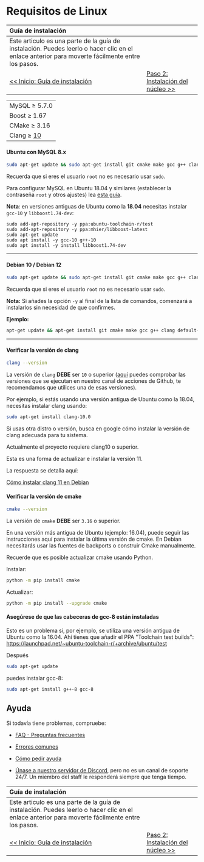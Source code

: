# Requisitos de Linux

| Guía de instalación | |
| :- | :- |
| Este articulo es una parte de la guía de instalación. Puedes leerlo o hacer clic en el enlace anterior para moverte fácilmente entre los pasos. |
| [<< Inicio: Guía de instalación](classic-installation) | [Paso 2: Instalación del núcleo >>](linux-core-installation) |

| |
| :- |
| MySQL ≥ 5.7.0 |
| Boost ≥ 1.67 |
| CMake ≥ 3.16 |
| Clang ≥ [10](https://github.com/azerothcore/azerothcore-wotlk/actions?query=workflow%3Acore-build) |

#### Ubuntu con MySQL 8.x

```sh
sudo apt-get update && sudo apt-get install git cmake make gcc g++ clang libmysqlclient-dev libssl-dev libbz2-dev libreadline-dev libncurses-dev mysql-server libboost-all-dev
```

Recuerda que si eres el usuario `root` no es necesario usar `sudo`.

Para configurar MySQL en Ubuntu 18.04 y similares (establecer la contraseña `root` y otros ajustes) lea [esta guía](https://www.digitalocean.com/community/tutorials/how-to-install-mysql-on-ubuntu-18-04).

**Nota**: en versiones antiguas de Ubuntu como la **18.04** necesitas instalar `gcc-10` y `libboost1.74-dev`:

```
sudo add-apt-repository -y ppa:ubuntu-toolchain-r/test
sudo add-apt-repository -y ppa:mhier/libboost-latest
sudo apt-get update
sudo apt install -y gcc-10 g++-10
sudo apt install -y install libboost1.74-dev
```

---

#### Debian 10 / Debian 12

```sh
sudo apt-get update && sudo apt-get install git cmake make gcc g++ clang default-libmysqlclient-dev libssl-dev libbz2-dev libreadline-dev libncurses-dev mariadb-server libboost-all-dev
```

Recuerda que si eres el usuario `root` no es necesario usar `sudo`.

**Nota:** Si añades la opción `-y` al final de la lista de comandos, comenzará a instalarlos sin necesidad de que confirmes.

**Ejemplo:**

```sh
apt-get update && apt-get install git cmake make gcc g++ clang default-libmysqlclient-dev libssl-dev libbz2-dev libreadline-dev libncurses-dev mariadb-server libboost-all-dev -y
```

---

#### Verificar la versión de clang

```sh
clang --version
```

La versión de `clang` **DEBE** ser `10` o superior ([aquí](https://github.com/azerothcore/azerothcore-wotlk/actions?query=workflow%3Acore-build) puedes comprobar las versiones que se ejecutan en nuestro canal de acciones de Github, te recomendamos que utilices una de esas versiones).

Por ejemplo, si estás usando una versión antigua de Ubuntu como la 18.04, necesitas instalar clang usando:

```sh
sudo apt-get install clang-10.0
```

Si usas otra distro o versión, busca en google cómo instalar la versión de clang adecuada para tu sistema.

Actualmente el proyecto requiere clang10 o superior.

Esta es una forma de actualizar e instalar la versión 11.

La respuesta se detalla aquí:

[Cómo instalar clang 11 en Debian](https://stackoverflow.com/questions/66223241/how-to-install-clang-11-on-debian)

#### Verificar la versión de cmake

```sh
cmake --version
```

La versión de `cmake` **DEBE** ser `3.16` o superior.

En una versión más antigua de Ubuntu (ejemplo: 16.04), puede seguir las instrucciones aquí para instalar la última versión de cmake. En Debian necesitarás usar las fuentes de backports o construir Cmake manualmente.

Recuerde que es posible actualizar cmake usando Python.

Instalar:

```sh
python -m pip install cmake
```

Actualizar:

```sh
python -m pip install --upgrade cmake
```

#### Asegúrese de que las cabeceras de gcc-8 están instaladas

Esto es un problema si, por ejemplo, se utiliza una versión antigua de Ubuntu como la 16.04. Ahí tienes que añadir el PPA "Toolchain test builds":
https://launchpad.net/~ubuntu-toolchain-r/+archive/ubuntu/test

Después

```sh
sudo apt-get update
```

puedes instalar gcc-8: 

```sh
sudo apt-get install g++-8 gcc-8
```

## Ayuda

Si todavía tiene problemas, compruebe:

* [FAQ - Preguntas frecuentes](faq)

* [Errores comunes](common-errors)

* [Cómo pedir ayuda](how-to-ask-for-help)

* [Únase a nuestro servidor de Discord](https://discord.gg/gkt4y2x), pero no es un canal de soporte 24/7. Un miembro del staff le responderá siempre que tenga tiempo.

| Guía de instalación | |
| :- | :- |
| Este articulo es una parte de la guía de instalación. Puedes leerlo o hacer clic en el enlace anterior para moverte fácilmente entre los pasos. |
| [<< Inicio: Guía de instalación](classic-installation) | [Paso 2: Instalación del núcleo >>](linux-core-installation) |
